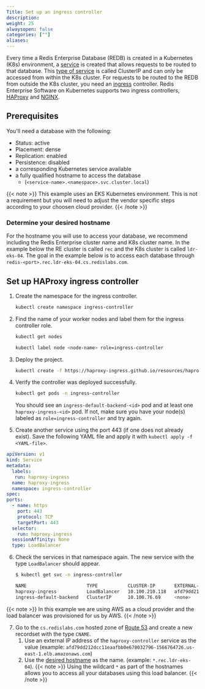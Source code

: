 ```yaml
---
Title: Set up an ingress controller
description: 
weight: 25
alwaysopen: false
categories: [""]
aliases: 
---
```


Every time a Redis Enterprise Database (REDB) is created in a Kubernetes (K8s) environment, a [service](https://kubernetes.io/docs/concepts/services-networking/service/) is created that allows requests to be routed to that database. This [type of service](https://kubernetes.io/docs/concepts/services-networking/service/#publishing-services-service-types) is called ClusterIP and can only be accessed from within the K8s cluster. For requests to be routed to the REDB from outside the K8s cluster, you need an [ingress](https://kubernetes.io/docs/concepts/services-networking/ingress/) controller. Redis Enterprise Software on Kubernetes supports two ingress controllers, [HAProxy](https://haproxy-ingress.github.io/) and [NGINX](https://kubernetes.github.io/ingress-nginx/).

## Prerequisites

You'll need a database with the following:
- Status: active
- Placement: dense
- Replication: enabled
- Persistence: disabled
- a corresponding Kubernetes service available
- a fully qualified hostname to access the database
    - (`<service-name>.<namespace>.svc.cluster.local`)

{{< note >}} This example uses an EKS Kubernetes environment. This is not a requirement but you will need to adjust the vendor specific steps according to your choosen cloud provider. {{< /note >}}

### Determine your desired hostname

For the hostname you will use to access your database, we recommend including the Redis Enterprise cluster name and K8s cluster name. In the example below the RE cluster is called `rec` and the K8s cluster is called `ldr-eks-04`. The goal in the example below is to access each database through `redis-<port>.rec.ldr-eks-04.cs.redislabs.com`.

## Set up HAProxy ingress controller

1. Create the namespace for the ingress controller.

    ```bash
    kubectl create namespace ingress-controller
    ```

1. Find the name of your worker nodes and label them for the ingress controller role. 
    ```bash
    kubectl get nodes
    ```

    ```bash
    kubectl label node <node-name> role=ingress-controller
    ```

1. Deploy the project.

    ```bash
    kubectl create -f https://haproxy-ingress.github.io/resources/haproxy-ingress.yaml
    ```

1. Verify the controller was deployed successfully.

    ```bash
    kubectl get pods -n ingress-controller
    ```

    You should see an `ingress-default-backend-<id>` pod and at least one `haproxy-ingress-<id>` pod. If not, make sure you have your node(s) labeled as `role=ingress-controller` and try again. 

1. Create another service using the port 443 (if one does not already exist). Save the following YAML file and apply it with `kubectl apply -f <YAML-file>`.

  ```yaml
  apiVersion: v1
  kind: Service
  metadata:
    labels:
     run: haproxy-ingress
    name: haproxy-ingress
    namespace: ingress-controller
  spec:
  ports:
    - name: https
      port: 443
      protocol: TCP
      targetPort: 443
    selector:
      run: haproxy-ingress
    sessionAffinity: None
    type: LoadBalancer
  ```
6. Check the services in that namespace again. The new service with the type `LoadBalancer` should appear.
    ```bash
    $ kubectl get svc -n ingress-controller
    ```
    ```bash
    NAME                      TYPE           CLUSTER-IP       EXTERNAL-IP                                                               PORT(S)         AGE
    haproxy-ingress           LoadBalancer   10.100.210.118   afd79dd212dcc11eaafbb0e678032796-1566764726.us-east-1.elb.amazonaws.com   443:30405/TCP   13h
    ingress-default-backend   ClusterIP      10.100.76.69     <none>                                                                    8080/TCP        14h
    ```
{{< note >}} In this example we are using AWS as a cloud provider and the load balancer was provisioned for us by AWS. {{< /note >}}

7. Go to the `cs.redislabs.com` hosted zone of [Route 53](https://aws.amazon.com/route53/) and create a new recordset with the type `CNAME`. 
    1. Use an external IP address of the `haproxy-controller` service as the value (example: `afd79dd212dcc11eaafbb0e678032796-1566764726.us-east-1.elb.amazonaws.com`)
    1. Use the [desired hostname](/platforms/kubernetes/tasks/set-up-ingress-controller/#determine-the-desired-hostname-for-accessing-your-databases) as the name. (example: `*.rec.ldr-eks-04`). {{< note >}} Using the wildcard `*` as part of the hostnames allows you to access all your databases using this load balancer. {{< /note >}}

